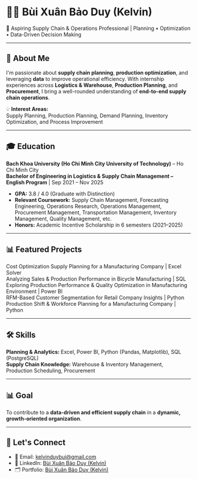# 👨‍🎓 Bùi Xuân Bảo Duy (Kelvin)  
🎯 Aspiring Supply Chain & Operations Professional | Planning • Optimization • Data-Driven Decision Making  

---

## 🚀 About Me  
I'm passionate about **supply chain planning**, **production optimization**, and leveraging **data** to improve operational efficiency. With internship experiences across **Logistics & Warehouse**, **Production Planning**, and **Procurement**, I bring a well-rounded understanding of **end-to-end supply chain operations**.  

💡 **Interest Areas:**  
Supply Planning, Production Planning, Demand Planning, Inventory Optimization, and Process Improvement  

---

## 🎓 Education  
**Bach Khoa University (Ho Chi Minh City University of Technology)** – Ho Chi Minh City  
**Bachelor of Engineering in Logistics & Supply Chain Management – English Program** | Sep 2021 – Nov 2025  
- **GPA:** 3.8 / 4.0 (Graduate with Distinction)  
- **Relevant Coursework:** Supply Chain Management, Forecasting Engineering, Operations Research, Operations Management, Procurement Management, Transportation Management, Inventory Management, Quality Management, etc.  
- **Honors:** Academic Incentive Scholarship in 6 semesters (2021–2025)  

---

## 📊 Featured Projects  
Cost Optimization Supply Planning for a Manufacturing Company | Excel Solver  
Analyzing Sales & Production Performance in Bicycle Manufacturing | SQL  
Exploring Production Performance & Quality Optimization in Manufacturing Environment | Power BI  
RFM-Based Customer Segmentation for Retail Company Insights | Python  
Production Shift & Workforce Planning for a Manufacturing Company | Python  

---

## 🛠 Skills  
**Planning & Analytics:** Excel, Power BI, Python (Pandas, Matplotlib), SQL (PostgreSQL)  
**Supply Chain Knowledge:** Warehouse & Inventory Management, Production Scheduling, Procurement  

---

## 📊 Goal  
To contribute to a **data-driven and efficient supply chain** in a **dynamic, growth-oriented organization**.  

---

## 🤝 Let's Connect  
- 📧 Email: kelvinduybui@gmail.com  
- 💼 LinkedIn: [Bùi Xuân Bảo Duy (Kelvin)](https://www.linkedin.com/in/xuan-bao-duy-bui-924067200/)  
- 🗂 Portfolio: [Bùi Xuân Bảo Duy (Kelvin)](https://github.com/kelvinduybui?tab=repositories)  

